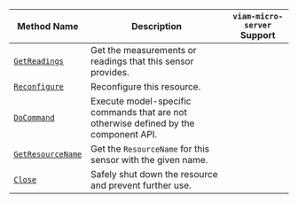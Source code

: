 <!-- prettier-ignore -->
| Method Name | Description | `viam-micro-server` Support |
| ----------- | ----------- | --------------------------- |
| [`GetReadings`](/appendix/apis/components/sensor/#getreadings) | Get the measurements or readings that this sensor provides. | <p class="center-text"><i class="fas fa-check" title="yes"></i></p> |
| [`Reconfigure`](/appendix/apis/components/sensor/#reconfigure) | Reconfigure this resource. | <p class="center-text"><i class="fas fa-times" title="no"></i></p> |
| [`DoCommand`](/appendix/apis/components/sensor/#docommand) | Execute model-specific commands that are not otherwise defined by the component API. |
| [`GetResourceName`](/appendix/apis/components/sensor/#getresourcename) | Get the `ResourceName` for this sensor with the given name. | <p class="center-text"><i class="fas fa-times" title="no"></i></p> |
| [`Close`](/appendix/apis/components/sensor/#close) | Safely shut down the resource and prevent further use. | <p class="center-text"><i class="fas fa-times" title="no"></i></p> |
